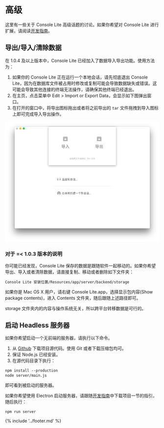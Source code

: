 # 高级

这里有一些关于 Console Lite 高级话题的讨论。如果你希望对 Console Lite 进行扩展，请阅读[开发指南](developer.md)。

## 导出/导入/清除数据

在 1.0.4 及以上版本中，Console Lite 已经加入了数据导入导出功能。使用方法为：
1. 如果你的 Console Lite 正在运行一个本地会话，请先彻底退出 Console Lite，因为在数据库文件被占用时修改或复制可能会导致数据缺失或错误。这可能会导致其他连接的终端无法操作，请确保其他终端已经退出。
2. 在主页，点击菜单中 Edit > Import or Export Data，会显示如下图弹出窗口。
3. 在打开的窗口中，将导出图标拖出或者将之前导出的 `tar` 文件拖拽到导入图标上即可完成导入导出操作。

![导入导出窗口](import-export.png)

### 对于 =< 1.0.3 版本的说明

你可能已经发现，Console Lite 保存的数据是跟随软件一起移动的。如果你希望导出、导入或者清除数据，请直接复制、移动或者删除如下文件夹：

```
Console Lite 安装位置/Resources/app/server/backend/storage
```

如果你是 Mac OS X 用户，请右键 Console Lite.app，选择显示包内容(Show package contents)，进入 Contents 文件夹，随后跟随上述路径即可。

storage 文件夹内的内容与操作系统无关，所以跨平台转移数据是可行的。

## 启动 Headless 服务器

如果你希望启动一个无前端的服务器，请执行以下命令。

1. 从 [Github](https://github.com/CircuitCoder/Console-Lite) 下载项目源代码。使用 Git 或者下载压缩包均可。
2. 保证 Node.js 已经安装。
3. 在源代码目录下执行：

```
npm install --production
node server/main.js
```

即可看到被启动的服务器。

如果你希望使用 Electron 启动服务器，请跟随[开发指南](developer.md)中下载项目一节的指引，随后执行：

```
npm run server
```

{% include '../footer.md' %}
